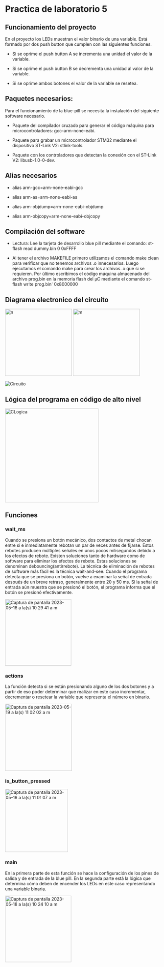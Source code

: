 # Practica de laboratorio 5

## Funcionamiento del proyecto
En el proyecto los LEDs muestran el valor binario de una variable. Está formado por dos push button que cumplen con las siguientes funciones.

* Si se oprime el push button A se incrementa una unidad el valor de la variable.
 
* Si se oprime el push button B se decrementa una unidad al valor de la variable. 

* Si se oprime ambos botones el valor de la variable se resetea.

## Paquetes necesarios:
Para el funcionamiento de la blue-pill se necesita la instalación del siguiente software necesario.

* Paquete del compilador cruzado para generar el código máquina para microcontroladores: gcc-arm-none-eabi. 

* Paquete para grabar un microcontrolador STM32 mediante el dispositivo ST-Link V2: stlink-tools. 

* Paquete con los controladores que detectan la conexión con el ST-Link V2: libusb-1.0-0-dev.

## Alias necesarios
* alias arm-gcc=arm-none-eabi-gcc

* alias arm-as=arm-none-eabi-as

* alias arm-objdump=arm-none-eabi-objdump

* alias arm-objcopy=arm-none-eabi-objcopy
## Compilación del software

* Lectura: Lee la tarjeta de desarrollo blue pill mediante el comando: st-flash read dummy.bin 0 0xFFFF

* Al tener el archivo MAKEFILE primero utilizamos el comando make clean para verificar que no tenemos archivos .o innecesarios. Luego ejecutamos el comando make para crear los archivos .o que si se requieren. Por último escribimos el código máquina almacenado del archivo prog.bin en la memoria flash del µC mediante el comando st-flash write prog.bin' 0x8000000

## Diagrama electronico del circuito
<img width="218" alt="n" src="https://github.com/BrendaAbigailVC/Practica4/assets/109320578/ebc3bb72-86f8-41f4-b6fe-289420e53c4b">

 <img width="218" alt="m" src="https://github.com/BrendaAbigailVC/Practica4/assets/109320578/c040f277-fa84-4898-a1cf-c6ef15f3d2ba">
 
![Circuito](https://github.com/BrendaAbigailVC/Practica4/assets/109320578/53942ed8-f569-4dbf-abe8-075ff9149f62)

## Lógica del programa en código de alto nivel 

<img width="305" alt="CLogica" src="https://github.com/BrendaAbigailVC/Practica4/assets/109320578/47f8f979-02f2-458c-8b88-8753ac085e20">


## Funciones

### wait_ms
Cuando se presiona un botón mecánico, dos contactos de metal chocan entre sí e inmediatamente rebotan un par de veces antes de fijarse. Estos rebotes producen múltiples señales en unos pocos milisegundos debido a los efectos de rebote.
Existen soluciones tanto de hardware como de software para eliminar los efectos de rebote. Estas soluciones se denominan debouncing(antirrebote).
La técnica de eliminación de rebotes de software más fácil es la técnica wait-and-see. Cuando el programa detecta que se presiona un botón, vuelve a examinar la señal de entrada después de un breve retraso, generalmente entre 20 y 50 ms. Si la señal de entrada aún muestra que se presionó el botón, el programa informa que el botón se presionó efectivamente. 

<img width="216" alt="Captura de pantalla 2023-05-18 a la(s) 10 29 41 a m" src="https://github.com/BrendaAbigailVC/Practica4/assets/109320578/a8683f94-51e4-4fa4-b51a-ef3a41b6616e">

### actions
La función detecta si se están presionando alguno de los dos botones y a partir de eso poder determinar que realizar en este caso incrementar, decrementar o resetear la variable que representa el número en binario. 

<img width="218" alt="Captura de pantalla 2023-05-19 a la(s) 11 02 02 a m" src="https://github.com/BrendaAbigailVC/Practica4/assets/109320578/68ce677c-a28a-4650-8a41-28a47c408c47">


### is_button_pressed

<img width="205" alt="Captura de pantalla 2023-05-19 a la(s) 11 01 07 a m" src="https://github.com/BrendaAbigailVC/Practica4/assets/109320578/a058bd18-d7ce-4dfe-b0b2-74db23c0b1cb">

### main

En la primera parte de esta función se hace la configuración de los pines de salida y de entrada de la blue pill. 
En la segunda parte está la lógica que determina cómo deben de encender los LEDs en este caso representando una variable binaria.

<img width="216" alt="Captura de pantalla 2023-05-18 a la(s) 10 24 10 a m" src="https://github.com/BrendaAbigailVC/Practica4/assets/109320578/dcb4668d-73f3-4659-9f11-8ab587fd0e33">

